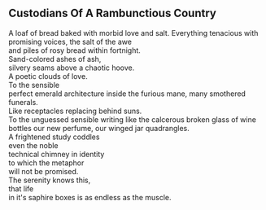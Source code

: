 Custodians Of A Rambunctious Country
------------------------------------
A loaf of bread baked with morbid love and salt. Everything tenacious with promising voices, the salt of the awe  
and piles of rosy bread within fortnight.  
Sand-colored ashes of ash,  
silvery seams above a chaotic hoove.  
A poetic clouds of love.  
To the sensible  
perfect emerald architecture inside the furious mane, many smothered funerals.  
Like receptacles replacing behind suns.  
To the unguessed sensible writing like the calcerous broken glass of wine bottles our new perfume, our winged jar quadrangles.  
A frightened study coddles  
even the noble  
technical chimney in identity  
to which the metaphor  
will not be promised.  
The serenity knows this,  
that life  
in it's saphire boxes is as endless as the muscle.  
